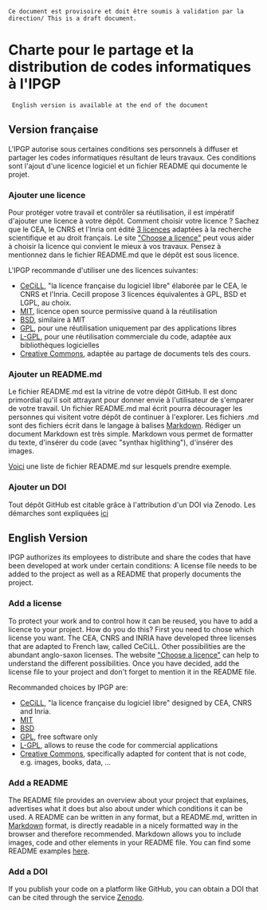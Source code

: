 `Ce document est provisoire et doit être soumis à validation par la direction/
This is a draft document.`


# Charte pour le partage et la distribution de codes informatiques à l'IPGP
` English version is available at the end of the document`


## Version française
L'IPGP autorise sous certaines conditions ses personnels à diffuser et partager
les codes informatiques résultant de leurs travaux. Ces conditions sont l'ajout
d'une licence logiciel et un fichier README qui documente le projet.


### Ajouter une licence
Pour protéger votre travail et contrôler sa réutilisation, il est impératif
d'ajouter une licence à votre dépôt. Comment choisir votre licence ? Sachez que
le CEA, le CNRS et l'Inria ont édité [3 licences](http://www.cecill.info)
adaptées à la recherche scientifique et au droit français. Le site ["Choose a
licence"](http://choosealicense.com/) peut vous aider à choisir la licence qui
convient le mieux à vos travaux. Pensez à mentionnez dans le fichier README.md
que le dépôt est sous licence.

L'IPGP recommande d'utiliser une des licences suivantes: 

  * [CeCiLL](http://www.cecill.info/), "la licence française du logiciel libre"
    élaborée par le CEA, le CNRS et l'Inria. Cecill propose 3 licences
    équivalentes à GPL, BSD et LGPL, au choix.
  * [MIT](https://opensource.org/licenses/MIT), licence open source permissive
    quand à la réutilisation
  * [BSD](https://opensource.org/licenses/BSD-3-Clause), similaire à MIT
  * [GPL](http://www.gnu.org/licenses/gpl-3.0.en.html), pour une réutilisation
    uniquement par des applications libres
  * [L-GPL](http://www.gnu.org/licenses/old-licenses/lgpl-2.1.en.html), pour
    une réutilisation commerciale du code, adaptée aux bibliothèques logicielles
  * [Creative Commons](http://creativecommons.org/), adaptée au partage de
    documents tels des cours.

  
### Ajouter un README.md
Le fichier README.md est la vitrine de votre dépôt GitHub. Il est donc
primordial qu'il soit attrayant pour donner envie à l'utilisateur de s'emparer
de votre travail. Un fichier README.md mal écrit pourra décourager les
personnes qui visitent votre dépôt de continuer à l'explorer.
Les fichiers .md sont des fichiers écrit dans le langage à balises
[Markdown](https://en.wikipedia.org/wiki/Markdown). Rédiger un document
Markdown est très simple. Markdown vous permet de formatter
du texte, d'insérer du code (avec "synthax higlithing"), d'insérer des images.

[Voici](link_list.md) une liste de fichier README.md sur lesquels prendre
exemple.


### Ajouter un DOI
Tout dépôt GitHub est citable grâce à l'attribution d'un DOI via Zenodo. Les
démarches sont expliquées
[ici](https://guides.github.com/activities/citable-code/)


## English Version
IPGP authorizes its employees to distribute and share the codes that have been
developed at work under certain conditions: A license file needs to be added to
the project as well as a README that properly documents the project.


### Add a license
To protect your work and to control how it can be reused, you have to add a
licence to your project. How do you do this? First you need to chose which
license you want. The CEA, CNRS and INRIA have developed three licenses
that are adapted to French law, called CeCiLL. Other possibilities are the
abundant anglo-saxon licenses. The website
["Choose a licence"](http://choosealicense.com/)
can help to understand the different possibilities.  Once you have decided, add
the license file to your project and don't forget to mention it in the README
file.

Recommanded choices by IPGP are:

  * [CeCiLL](http://www.cecill.info/), "la licence française du logiciel libre"
    designed by CEA, CNRS and Inria. 
  * [MIT](https://opensource.org/licenses/MIT)
  * [BSD](https://opensource.org/licenses/BSD-3-Clause)
  * [GPL](http://www.gnu.org/licenses/gpl-3.0.en.html), free software only
  * [L-GPL](http://www.gnu.org/licenses/old-licenses/lgpl-2.1.en.html), allows
    to reuse the code for commercial applications
  * [Creative Commons](http://creativecommons.org/), specifically adapted for
    content that is not code, e.g. images, books, data, ...  


### Add a README
The README file provides an overview about your project that explaines,
advertises what it does but also about under which conditions it can be used.
A README can be written in any format, but a README.md, written in
[Markdown](https://en.wikipedia.org/wiki/Markdown) format, is directly readable
in a nicely formatted way in the browser and therefore recommended. Markdown
allows you to include images, code and other elements in your README file.
You can find some README examples [here](link_list.md).


### Add a DOI
If you publish your code on a platform like GitHub, you can obtain a DOI that
can be cited through the service
[Zenodo](https://guides.github.com/activities/citable-code/).
